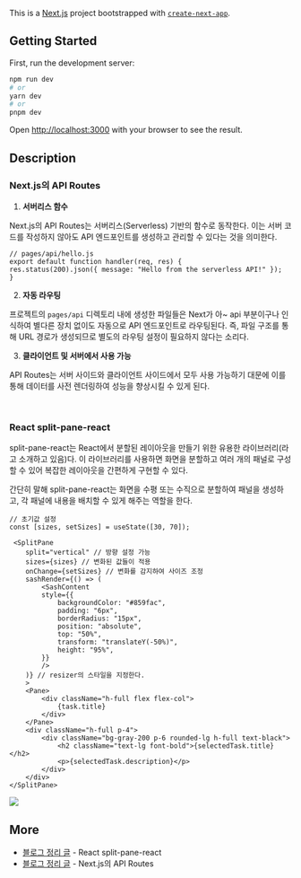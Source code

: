 This is a [Next.js](https://nextjs.org/) project bootstrapped with [`create-next-app`](https://github.com/vercel/next.js/tree/canary/packages/create-next-app).

## Getting Started

First, run the development server:

```bash
npm run dev
# or
yarn dev
# or
pnpm dev
```

Open [http://localhost:3000](http://localhost:3000) with your browser to see the result.

## Description

### Next.js의 API Routes

1. **서버리스 함수**

Next.js의 API Routes는 서버리스(Serverless) 기반의 함수로 동작한다. 이는 서버 코드를 작성하지 않아도 API 엔드포인트를 생성하고 관리할 수 있다는 것을 의미한다.

```
// pages/api/hello.js
export default function handler(req, res) {
res.status(200).json({ message: "Hello from the serverless API!" });
}
```

2. **자동 라우팅**

프로젝트의 `pages/api` 디렉토리 내에 생성한 파일들은 Next가 아~ api 부분이구나 인식하여 별다른 장치 없이도 자동으로 API 엔드포인트로 라우팅된다. 즉, 파일 구조를 통해 URL 경로가 생성되므로 별도의 라우팅 설정이 필요하지 않다는 소리다.

3. **클라이언트 및 서버에서 사용 가능**

API Routes는 서버 사이드와 클라이언트 사이드에서 모두 사용 가능하기 대문에 이를 통해 데이터를 사전 렌더링하여 성능을 향상시킬 수 있게 된다.

<br />

### React split-pane-react

split-pane-react는 React에서 분할된 레이아웃을 만들기 위한 유용한 라이브러리(라고 소개하고 있음)다. 이 라이브러리를 사용하면 화면을 분할하고 여러 개의 패널로 구성할 수 있어 복잡한 레이아웃을 간편하게 구현할 수 있다.

간단히 말해 split-pane-react는 화면을 수평 또는 수직으로 분할하여 패널을 생성하고, 각 패널에 내용을 배치할 수 있게 해주는 역할을 한다.

```
// 초기값 설정
const [sizes, setSizes] = useState([30, 70]);

 <SplitPane
    split="vertical" // 방향 설정 가능
    sizes={sizes} // 변화된 값들이 적용
    onChange={setSizes} // 변화를 감지하여 사이즈 조정
    sashRender={() => (
        <SashContent
        style={{
            backgroundColor: "#859fac",
            padding: "6px",
            borderRadius: "15px",
            position: "absolute",
            top: "50%",
            transform: "translateY(-50%)",
            height: "95%",
        }}
        />
    )} // resizer의 스타일을 지정한다.
    >
    <Pane>
        <div className="h-full flex flex-col">
            {task.title}
        </div>
    </Pane>
    <div className="h-full p-4">
        <div className="bg-gray-200 p-6 rounded-lg h-full text-black">
            <h2 className="text-lg font-bold">{selectedTask.title}</h2>
            <p>{selectedTask.description}</p>
        </div>
    </div>
</SplitPane>
```

<img src="https://github.com/zhwltlr/zhwltlr-study/assets/100506719/1f6fca84-ee4b-4ea4-9dc9-9c5b68e1f0ae" />

<br />

## More

- [블로그 정리 글](https://blog.naver.com/zhwltlr/223170222235) - React split-pane-react
- [블로그 정리 글](https://blog.naver.com/zhwltlr/223188491322) - Next.js의 API Routes
